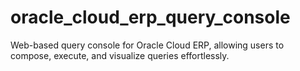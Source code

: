 # oracle_cloud_erp_query_console
Web-based query console for Oracle Cloud ERP, allowing users to compose, execute, and visualize queries effortlessly.
